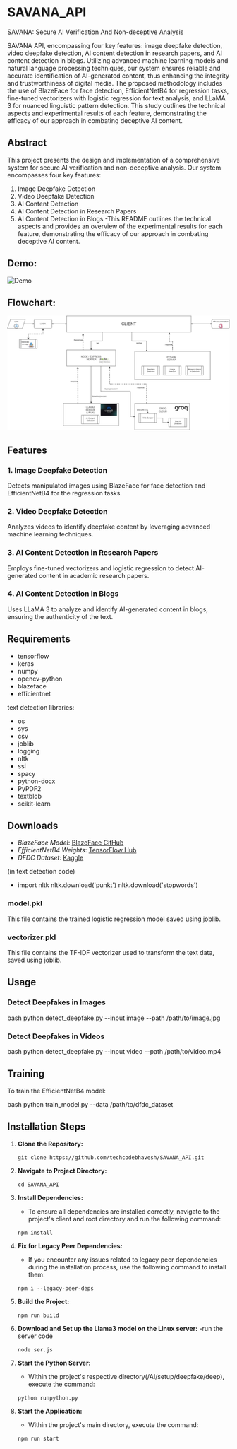 # SAVANA_API
SAVANA: Secure AI Verification And Non-deceptive Analysis
 
SAVANA API, encompassing four key features: image deepfake detection, video deepfake detection, AI content detection in research papers, and AI content detection in blogs. Utilizing advanced machine learning models and natural language processing techniques, our system ensures reliable and accurate identification of AI-generated content, thus enhancing the integrity and trustworthiness of digital media. The proposed methodology includes the use of BlazeFace for face detection, EfficientNetB4 for regression tasks, fine-tuned vectorizers with logistic regression for text analysis, and LLaMA 3 for nuanced linguistic pattern detection. This study outlines the technical aspects and experimental results of each feature, demonstrating the efficacy of our approach in combating deceptive AI content.


## Abstract
This project presents the design and implementation of a comprehensive system for secure AI verification and non-deceptive analysis. Our system encompasses four key features:
1. Image Deepfake Detection
2. Video Deepfake Detection
3. AI Content Detection
4. AI Content Detection in Research Papers
5. AI Content Detection in Blogs
-This README outlines the technical aspects and provides an overview of the experimental results for each feature, demonstrating the efficacy of our approach in combating deceptive AI content.

## Demo:
![Demo](demo1.gif)


## Flowchart:
![Flowchart](flowchart.jpg)

## Features

### 1. Image Deepfake Detection
Detects manipulated images using BlazeFace for face detection and EfficientNetB4 for the regression tasks.

### 2. Video Deepfake Detection
Analyzes videos to identify deepfake content by leveraging advanced machine learning techniques.

### 3. AI Content Detection in Research Papers
Employs fine-tuned vectorizers and logistic regression to detect AI-generated content in academic research papers.

### 4. AI Content Detection in Blogs
Uses LLaMA 3 to analyze and identify AI-generated content in blogs, ensuring the authenticity of the text.


## Requirements
- tensorflow
- keras
- numpy
- opencv-python
- blazeface
- efficientnet

text detection libraries:
- os
- sys
- csv
- joblib
- logging
- nltk
- ssl
- spacy
- python-docx
- PyPDF2
- textblob
- scikit-learn



## Downloads

- *BlazeFace Model*: [BlazeFace GitHub](https://github.com/hollance/BlazeFace)
- *EfficientNetB4 Weights*: [TensorFlow Hub](https://tfhub.dev/tensorflow/efficientnet/b4/classification/1)
- *DFDC Dataset*: [Kaggle](https://www.kaggle.com/c/deepfake-detection-challenge/data)

(in text detection  code)
-  import nltk
    nltk.download('punkt')
    nltk.download('stopwords')



### model.pkl
This file contains the trained logistic regression model saved using joblib.

### vectorizer.pkl
This file contains the TF-IDF vectorizer used to transform the text data, saved using joblib.



## Usage

### Detect Deepfakes in Images

bash
python detect_deepfake.py --input image --path /path/to/image.jpg


### Detect Deepfakes in Videos

bash
python detect_deepfake.py --input video --path /path/to/video.mp4

## Training

To train the EfficientNetB4 model:

bash
python train_model.py --data /path/to/dfdc_dataset



## Installation Steps

1. **Clone the Repository:**
   ```
   git clone https://github.com/techcodebhavesh/SAVANA_API.git
   ```

2. **Navigate to Project Directory:**
   ```
   cd SAVANA_API
   ```
   

3. **Install Dependencies:**
    - To ensure all dependencies are installed correctly, navigate to the project's client and root directory and run the following command:
   ```
   npm install
   ```
4. **Fix for Legacy Peer Dependencies:**
    - If you encounter any issues related to legacy peer dependencies during the installation process, use the following command to install them:
   ```
   npm i --legacy-peer-deps
   ```

5. **Build the Project:**
   ```
   npm run build
   ```

6. **Download and Set up the Llama3 model on the Linux server:**
   -run the server code
    ```
   node ser.js
   ```

7. **Start the Python Server:**
   - Within the project's respective directory(/AI/setup/deepfake/deep), execute the command:
   ```
   python runpython.py
   ```
8. **Start the Application:**
   - Within the project's main directory, execute the command:
   ```
   npm run start
   ```





